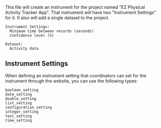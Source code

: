 This file will create an instrument for the project named "EZ Physical Activity Tracker App".  That instrument will have two "Instrument Settings" for it.  It also will add a single dataset to the project.

```
Instrument Settings:
  Minimum time between records (seconds)
  Confidence level (%)
```

```
Dataset:
  Activity data
```

## Instrument Settings
When defining an instrument setting that coordinators can set for the instrument through the website, you can use the following types:

```
boolean_setting
date_setting
double_setting
list_setting
configuration_setting
integer_setting
text_setting
time_setting
```
